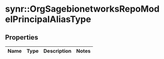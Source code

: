 # synr::OrgSagebionetworksRepoModelPrincipalAliasType


## Properties
Name | Type | Description | Notes
------------ | ------------- | ------------- | -------------


